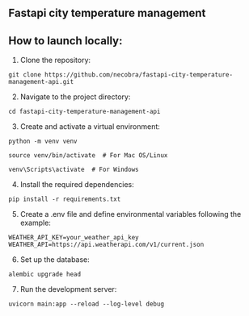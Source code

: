 ## Fastapi city temperature management

## How to launch locally:
1. Clone the repository:
```
git clone https://github.com/necobra/fastapi-city-temperature-management-api.git
```
2. Navigate to the project directory:
```
cd fastapi-city-temperature-management-api
```
3. Create and activate a virtual environment:
```
python -m venv venv

source venv/bin/activate  # For Mac OS/Linux

venv\Scripts\activate  # For Windows
```
4. Install the required dependencies:
```
pip install -r requirements.txt
```
5. Create a .env file and define environmental variables following the example:
```
WEATHER_API_KEY=your_weather_api_key
WEATHER_API=https://api.weatherapi.com/v1/current.json
```
6. Set up the database:
```
alembic upgrade head
```
7. Run the development server:
```
uvicorn main:app --reload --log-level debug
```
